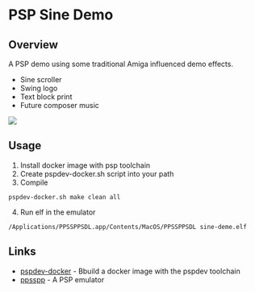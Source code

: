 # PSP Sine Demo

## Overview 
A PSP demo using some traditional Amiga influenced demo effects.

- Sine scroller
- Swing logo
- Text block print
- Future composer music

![](https://github.com/optixx/psp-sine-demo/raw/master/screenshots/sine-demo1.png)

## Usage
1. Install docker image with psp toolchain
2. Create pspdev-docker.sh script into your path
3. Compile
```
pspdev-docker.sh make clean all 
```
4. Run elf in the emulator 
```
/Applications/PPSSPPSDL.app/Contents/MacOS/PPSSPPSDL sine-deme.elf
```

## Links
* [pspdev-docker](https://github.com/optixx/pspdev-docker) - Bbuild a docker image with the pspdev toolchain
* [ppsspp](https://www.ppsspp.org/) - A PSP emulator
